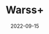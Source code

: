 ---
title: 'Warss+'
date: '2022-09-15' 
metatag: '' 
inventory: '0' 
draft: false 
# meta description 
shortDescripton: ''
description: 'Herb'
longdescription: ''
featured: True
# product Price
price: '100.0'
# Product Short Description
shortDescription: ''
productID: '2116939E-9B24-ED11-9968-005056B3A416'
type: 'products'
category: 'Herb' 
thumnailproduct: 'https://aminsaddiquidawakhana.eralive.net/images/products/2116939E-9B24-ED11-9968-005056B3A4161.png' 
images:
  - image: 'images/products/2116939E-9B24-ED11-9968-005056B3A4161.png'  
Variants:
---